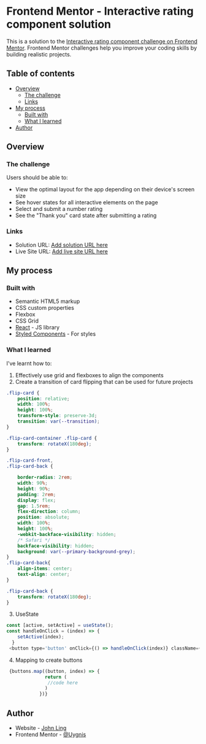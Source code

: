 # Frontend Mentor - Interactive rating component solution

This is a solution to the [Interactive rating component challenge on Frontend Mentor](https://www.frontendmentor.io/challenges/interactive-rating-component-koxpeBUmI). Frontend Mentor challenges help you improve your coding skills by building realistic projects. 

## Table of contents

- [Overview](#overview)
  - [The challenge](#the-challenge)
  - [Links](#links)
- [My process](#my-process)
  - [Built with](#built-with)
  - [What I learned](#what-i-learned)
- [Author](#author)

## Overview

### The challenge

Users should be able to:

- View the optimal layout for the app depending on their device's screen size
- See hover states for all interactive elements on the page
- Select and submit a number rating
- See the "Thank you" card state after submitting a rating

### Links

- Solution URL: [Add solution URL here](https://your-solution-url.com)
- Live Site URL: [Add live site URL here](https://your-live-site-url.com)

## My process

### Built with

- Semantic HTML5 markup
- CSS custom properties
- Flexbox
- CSS Grid
- [React](https://reactjs.org/) - JS library
- [Styled Components](https://styled-components.com/) - For styles


### What I learned

I've learnt how to:
1. Effectively use grid and flexboxes to align the components
2. Create a transition of card flipping that can be used for future projects
```css
.flip-card {
    position: relative;
    width: 100%;
    height: 100%;
    transform-style: preserve-3d;
    transition: var(--transition);
}

.flip-card-container .flip-card {
    transform: rotateX(180deg);
}

.flip-card-front,
.flip-card-back {

    border-radius: 2rem;
    width: 90%;
    height: 90%;
    padding: 2rem;
    display: flex;
    gap: 1.5rem;
    flex-direction: column;
    position: absolute;
    width: 100%;
    height: 100%;
    -webkit-backface-visibility: hidden;
    /* Safari */
    backface-visibility: hidden;
    background: var(--primary-background-grey);
}
.flip-card-back{
    align-items: center;
    text-align: center;
}

.flip-card-back {
    transform: rotateX(180deg);
}
```
3. UseState
```js
const [active, setActive] = useState();
const handleOnClick = (index) => {
    setActive(index);
  }
 <button type='button' onClick={() => handleOnClick(index)} className={active === index ? 'active btn-rating-item' : 'inactive btn-rating-item'} key={index}>{button}</button>
```
4. Mapping to create buttons
```js
 {buttons.map((button, index) => {
              return (
               //code here
              )
            })}
```


## Author

- Website - [John Ling](https://uygnis.github.io/uygnis/)
- Frontend Mentor - [@Uygnis](https://www.frontendmentor.io/profile/Uygnis)
